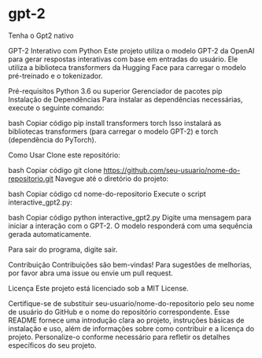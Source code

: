 # gpt-2
Tenha o Gpt2 nativo

GPT-2 Interativo com Python
Este projeto utiliza o modelo GPT-2 da OpenAI para gerar respostas interativas com base em entradas do usuário. Ele utiliza a biblioteca transformers da Hugging Face para carregar o modelo pré-treinado e o tokenizador.

Pré-requisitos
Python 3.6 ou superior
Gerenciador de pacotes pip
Instalação de Dependências
Para instalar as dependências necessárias, execute o seguinte comando:

bash
Copiar código
pip install transformers torch
Isso instalará as bibliotecas transformers (para carregar o modelo GPT-2) e torch (dependência do PyTorch).

Como Usar
Clone este repositório:

bash
Copiar código
git clone https://github.com/seu-usuario/nome-do-repositorio.git
Navegue até o diretório do projeto:

bash
Copiar código
cd nome-do-repositorio
Execute o script interactive_gpt2.py:

bash
Copiar código
python interactive_gpt2.py
Digite uma mensagem para iniciar a interação com o GPT-2. O modelo responderá com uma sequência gerada automaticamente.

Para sair do programa, digite sair.

Contribuição
Contribuições são bem-vindas! Para sugestões de melhorias, por favor abra uma issue ou envie um pull request.

Licença
Este projeto está licenciado sob a MIT License.

Certifique-se de substituir seu-usuario/nome-do-repositorio pelo seu nome de usuário do GitHub e o nome do repositório correspondente. Esse README fornece uma introdução clara ao projeto, instruções básicas de instalação e uso, além de informações sobre como contribuir e a licença do projeto. Personalize-o conforme necessário para refletir os detalhes específicos do seu projeto.
